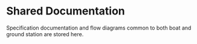 # Shared Documentation

Specification documentation and flow diagrams common to both boat and ground station are stored here.
